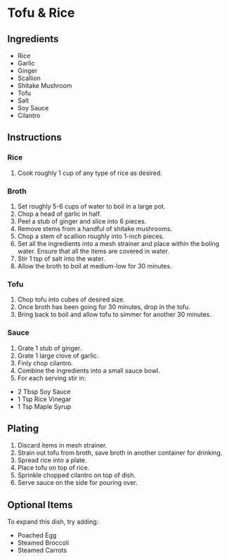# Tofu & Rice

## Ingredients

+ Rice
+ Garlic
+ Ginger
+ Scallion
+ Shitake Mushroom
+ Tofu
+ Salt
+ Soy Sauce
+ Cilantro

## Instructions

### Rice
1. Cook roughly 1 cup of any type of rice as desired.

### Broth
1. Set roughly 5-6 cups of water to boil in a large pot.
2. Chop a head of garlic in half.
3. Peel a stub of ginger and slice into 6 pieces.
4. Remove stems from a handful of shitake mushrooms.
5. Chop a stem of scallion roughly into 1-inch pieces.
6. Set all the ingredients into a mesh strainer and place within the boling water. Ensure that all the items are covered in water.
7. Stir 1 tsp of salt into the water.
8. Allow the broth to boil at medium-low for 30 minutes.

### Tofu
1. Chop tofu into cubes of desired size.
2. Once broth has been going for 30 minutes, drop in the tofu.
3. Bring back to boil and allow tofu to simmer for another 30 minutes.

### Sauce
1. Grate 1 stub of ginger.
2. Grate 1 large clove of garlic.
3. Finly chop cilantro.
4. Combine the ingredients into a small sauce bowl.
5. For each serving stir in:
  - 2 Tbsp Soy Sauce
  - 1 Tsp Rice Vinegar
  - 1 Tsp Maple Syrup

## Plating
1. Discard items in mesh strainer.
2. Strain out tofu from broth, save broth in another container for drinking.
3. Spread rice into a plate.
4. Place tofu on top of rice.
5. Sprinkle chopped cilantro on top of dish.
6. Serve sauce on the side for pouring over.

## Optional Items
To expand this dish, try adding:
- Poached Egg
- Steamed Broccoli 
- Steamed Carrots
